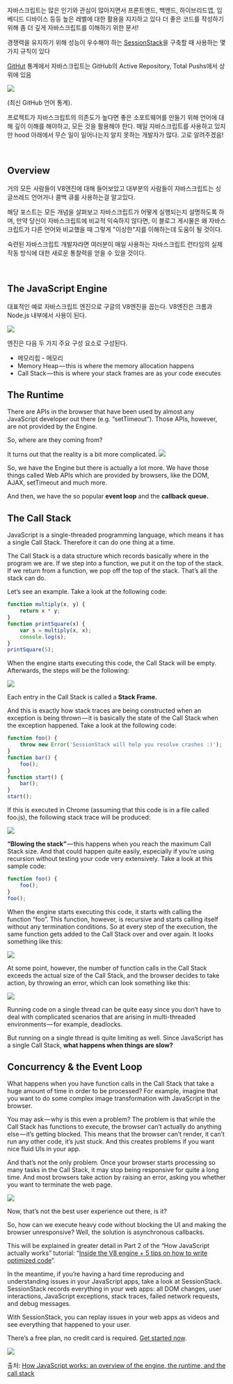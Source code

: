 자바스크립트는 많은 인기와 관심이 많아지면서 프론트엔드, 백엔드, 하이브리드앱, 임베디드 디바이스 등등 높은 레벨에 대한 활용을 지지하고 있다
더 좋은 코드를 작성하기 위해 좀 더 깊게 자바스크립트를 이해하기 위한 문서!

경쟁력을 유지하기 위해 성능이 우수해야 하는 [SessionStack](https://www.sessionstack.com/?utm_source=medium&utm_medium=source&utm_content=javascript-series-post1-intro)을 구축할 때 사용하는 몇 가지 규칙이 있다

[GitHut](https://githut.info/) 통계에서 자바스크립트는 GitHub의 Active Repository, Total Pushs에서 상위에 있음

![](https://cdn-images-1.medium.com/max/800/1*Zf4reZZJ9DCKsXf5CSXghg.png)

(최신 GitHub 언어 통계).

프로젝트가 자바스크립트의 의존도가 높다면 좋은 소포트웨어를 만들기 위해 언어에 대해 깊이 이해를 해야하고, 모든 것을 활용해야 한다.
매일 자바스크립트를 사용하고 있지만 hood 아래에서 무슨 일이 일어나는지 알지 못하는 개발자가 많다. 고로 알려주겠음!

<br>

## Overview
거의 모든 사람들이 V8엔진에 대해 들어보았고 대부분의 사람들이 자바스크립트는 싱글쓰레드 언어거나 콜백 큐를 사용하는걸 알고있다. 

해당 포스트는 모든 개념을 살펴보고 자바스크립트가 어떻게 실행되는지 설명하도록 하며, 만약 당신이 자바스크립트에 비교적 익숙하지 않다면, 이 블로그 게시물은 왜 자바스크립트가 다른 언어와 비교했을 때 그렇게 "이상한"지를 이해하는데 도움이 될 것이다.

숙련된 자바스크립트 개발자라면 여러분이 매일 사용하는 자바스크립트 런타임의 실제 작동 방식에 대한 새로운 통찰력을 얻을 수 있을 것이다.

<br>

## The JavaScript Engine
대표적인 예로 자바스크립트 엔진으로 구글의 V8엔진을 꼽는다. V8엔진은 크롬과 Node.js 내부에서 사용이 된다.

![](https://cdn-images-1.medium.com/max/800/1*OnH_DlbNAPvB9KLxUCyMsA.png)

엔진은 다음 두 가지 주요 구성 요소로 구성된다.
* 메모리힙 - 메모리 
* Memory Heap — this is where the memory allocation happens
* Call Stack — this is where your stack frames are as your code executes


## The Runtime
There are APIs in the browser that have been used by almost any JavaScript developer out there (e.g. “setTimeout”). Those APIs, however, are not provided by the Engine.

So, where are they coming from?

It turns out that the reality is a bit more complicated.
![](https://cdn-images-1.medium.com/max/800/1*4lHHyfEhVB0LnQ3HlhSs8g.png)

So, we have the Engine but there is actually a lot more. We have those things called Web APIs which are provided by browsers, like the DOM, AJAX, setTimeout and much more.

And then, we have the so popular **event loop** and the **callback queue.**


## The Call Stack
JavaScript is a single-threaded programming language, which means it has a single Call Stack. Therefore it can do one thing at a time.

The Call Stack is a data structure which records basically where in the program we are. If we step into a function, we put it on the top of the stack. If we return from a function, we pop off the top of the stack. That’s all the stack can do.

Let’s see an example. Take a look at the following code:

```js
function multiply(x, y) {
    return x * y;
}
function printSquare(x) {
    var s = multiply(x, x);
    console.log(s);
}
printSquare(5);
```

When the engine starts executing this code, the Call Stack will be empty. Afterwards, the steps will be the following:

![](https://cdn-images-1.medium.com/max/800/1*Yp1KOt_UJ47HChmS9y7KXw.png)

Each entry in the Call Stack is called a **Stack Frame.**

And this is exactly how stack traces are being constructed when an exception is being thrown — it is basically the state of the Call Stack when the exception happened. Take a look at the following code:

```js
function foo() {
    throw new Error('SessionStack will help you resolve crashes :)');
}
function bar() {
    foo();
}
function start() {
    bar();
}
start();
```
If this is executed in Chrome (assuming that this code is in a file called foo.js), the following stack trace will be produced:

![](https://cdn-images-1.medium.com/max/800/1*T-W_ihvl-9rG4dn18kP3Qw.png)

**“Blowing the stack”** — this happens when you reach the maximum Call Stack size. And that could happen quite easily, especially if you’re using recursion without testing your code very extensively. Take a look at this sample code:
```js
function foo() {
    foo();
}
foo();
```
When the engine starts executing this code, it starts with calling the function “foo”. This function, however, is recursive and starts calling itself without any termination conditions. So at every step of the execution, the same function gets added to the Call Stack over and over again. It looks something like this:

![](https://cdn-images-1.medium.com/max/800/1*AycFMDy9tlDmNoc5LXd9-g.png)

At some point, however, the number of function calls in the Call Stack exceeds the actual size of the Call Stack, and the browser decides to take action, by throwing an error, which can look something like this:

![](https://cdn-images-1.medium.com/max/800/1*e0nEd59RPKz9coyY8FX-uw.png)

Running code on a single thread can be quite easy since you don’t have to deal with complicated scenarios that are arising in multi-threaded environments — for example, deadlocks.

But running on a single thread is quite limiting as well. Since JavaScript has a single Call Stack, **what happens when things are slow?**


## Concurrency & the Event Loop
What happens when you have function calls in the Call Stack that take a huge amount of time in order to be processed? For example, imagine that you want to do some complex image transformation with JavaScript in the browser.

You may ask — why is this even a problem? The problem is that while the Call Stack has functions to execute, the browser can’t actually do anything else — it’s getting blocked. This means that the browser can’t render, it can’t run any other code, it’s just stuck. And this creates problems if you want nice fluid UIs in your app.

And that’s not the only problem. Once your browser starts processing so many tasks in the Call Stack, it may stop being responsive for quite a long time. And most browsers take action by raising an error, asking you whether you want to terminate the web page.

![](https://cdn-images-1.medium.com/max/800/1*WlMXK3rs_scqKTRV41au7g.jpeg)

Now, that’s not the best user experience out there, is it?

So, how can we execute heavy code without blocking the UI and making the browser unresponsive? Well, the solution is asynchronous callbacks.

This will be explained in greater detail in Part 2 of the “How JavaScript actually works” tutorial: “[Inside the V8 engine + 5 tips on how to write optimized code](https://blog.sessionstack.com/how-javascript-works-inside-the-v8-engine-5-tips-on-how-to-write-optimized-code-ac089e62b12e)”.

In the meantime, if you’re having a hard time reproducing and understanding issues in your JavaScript apps, take a look at SessionStack. SessionStack records everything in your web apps: all DOM changes, user interactions, JavaScript exceptions, stack traces, failed network requests, and debug messages.

With SessionStack, you can replay issues in your web apps as videos and see everything that happened to your user.

There’s a free plan, no credit card is required. [Get started now](https://www.sessionstack.com/solutions/developers/?utm_source=medium&utm_medium=blog&utm_content=Post-1-overview-getStarted).

![](https://cdn-images-1.medium.com/max/800/1*kEQmoMuNBDfZKNSBh0tvRA.png)


출처: [How JavaScript works: an overview of the engine, the runtime, and the call stack](https://blog.sessionstack.com/how-does-javascript-actually-work-part-1-b0bacc073cf)